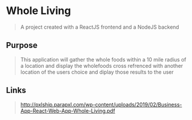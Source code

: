 # Whole Living
> A project created with a ReactJS frontend and a NodeJS backend

## Purpose
> This application will gather the whole foods within a 10 mile radius of a location and display the wholefoods cross refrenced with another location of the users choice and diplay those results to the user

## Links
> http://pxlship.parapxl.com/wp-content/uploads/2019/02/Business-App-React-Web-App-Whole-Living.pdf
